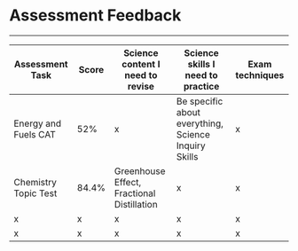# Assessment Feedback


-------------------------------------
| Assessment Task | Score | Science content I need to revise | Science skills I need to practice | Exam techniques |
| --------------- | ----- | -------------------------------- | --------------------------------- | --------------- |
| Energy and Fuels CAT | 52% | x | Be specific about everything, Science Inquiry Skills | x |
| Chemistry Topic Test | 84.4% | Greenhouse Effect, Fractional Distillation | x | x |
| x | x | x | x | x |
| x | x | x | x | x |




